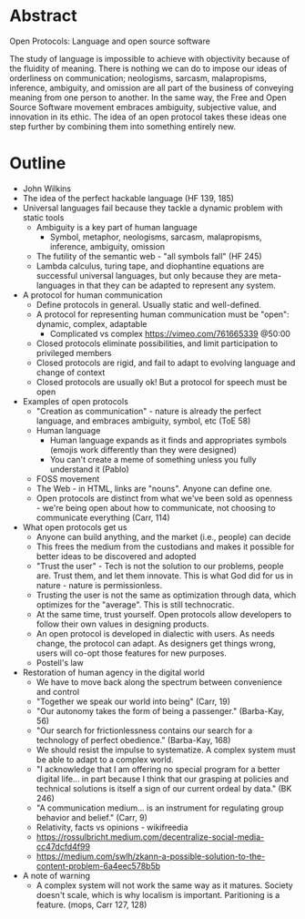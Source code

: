 # Abstract

Open Protocols: Language and open source software

The study of language is impossible to achieve with objectivity because of the fluidity of meaning. There is nothing we can do to impose our ideas of orderliness on communication; neologisms, sarcasm, malapropisms, inference, ambiguity, and omission are all part of the business of conveying meaning from one person to another. In the same way, the Free and Open Source Software movement embraces ambiguity, subjective value, and innovation in its ethic. The idea of an open protocol takes these ideas one step further by combining them into something entirely new.

# Outline

- John Wilkins
- The idea of the perfect hackable language (HF 139, 185)
- Universal languages fail because they tackle a dynamic problem with static tools
  - Ambiguity is a key part of human language
    - Symbol, metaphor, neologisms, sarcasm, malapropisms, inference, ambiguity, omission
  - The futility of the semantic web - "all symbols fall" (HF 245)
  - Lambda calculus, turing tape, and diophantine equations are successful universal languages, but only because they are meta-languages in that they can be adapted to represent any system.
- A protocol for human communication
  - Define protocols in general. Usually static and well-defined.
  - A protocol for representing human communication must be "open": dynamic, complex, adaptable
    - Complicated vs complex https://vimeo.com/761665339 @50:00
  - Closed protocols eliminate possibilities, and limit participation to privileged members
  - Closed protocols are rigid, and fail to adapt to evolving language and change of context
  - Closed protocols are usually ok! But a protocol for speech must be open
- Examples of open protocols
  - "Creation as communication" - nature is already the perfect language, and embraces ambiguity, symbol, etc (ToE 58)
  - Human language
    - Human language expands as it finds and appropriates symbols (emojis work differently than they were designed)
    - You can't create a meme of something unless you fully understand it (Pablo)
  - FOSS movement
  - The Web - in HTML, links are "nouns". Anyone can define one.
  - Open protocols are distinct from what we've been sold as openness - we're being open about how to communicate, not choosing to communicate everything (Carr, 114)
- What open protocols get us
  - Anyone can build anything, and the market (i.e., people) can decide
  - This frees the medium from the custodians and makes it possible for better ideas to be discovered and adopted
  - "Trust the user" - Tech is not the solution to our problems, people are. Trust them, and let them innovate. This is what God did for us in nature - nature is permissionless.
  - Trusting the user is not the same as optimization through data, which optimizes for the "average". This is still technocratic.
  - At the same time, trust yourself. Open protocols allow developers to follow their own values in designing products.
  - An open protocol is developed in dialectic with users. As needs change, the protocol can adapt. As designers get things wrong, users will co-opt those features for new purposes.
  - Postell's law
- Restoration of human agency in the digital world
  - We have to move back along the spectrum between convenience and control
  - "Together we speak our world into being" (Carr, 19)
  - "Our autonomy takes the form of being a passenger." (Barba-Kay, 56)
  - "Our search for frictionlessness contains our search for a technology of perfect obedience." (Barba-Kay, 168)
  - We should resist the impulse to systematize. A complex system must be able to adapt to a complex world.
  - "I acknowledge that I am offering no special program for a better digital life... in part because I think that our grasping at policies and technical solutions is itself a sign of our current ordeal by data." (BK 246)
  - "A communication medium... is an instrument for regulating group behavior and belief." (Carr, 9)
  - Relativity, facts vs opinions - wikifreedia
  - https://rossulbricht.medium.com/decentralize-social-media-cc47dcfd4f99
  - https://medium.com/swlh/zkann-a-possible-solution-to-the-content-problem-6a4eec578b5b
- A note of warning
  - A complex system will not work the same way as it matures. Society doesn't scale, which is why localism is important. Paritioning is a feature. (mops, Carr 127, 128)

